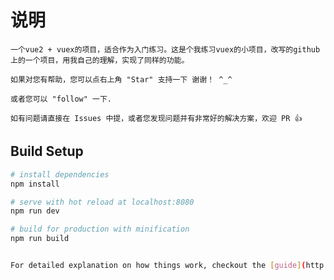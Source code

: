 # 说明

    一个vue2 + vuex的项目，适合作为入门练习。这是个我练习vuex的小项目，改写的github上的一个项目，用我自己的理解，实现了同样的功能。

    如果对您有帮助，您可以点右上角 "Star" 支持一下 谢谢！ ^_^

    或者您可以 "follow" 一下.

    如有问题请直接在 Issues 中提，或者您发现问题并有非常好的解决方案，欢迎 PR 👍



## Build Setup

``` bash
# install dependencies
npm install

# serve with hot reload at localhost:8080
npm run dev

# build for production with minification
npm run build


For detailed explanation on how things work, checkout the [guide](http://vuejs-templates.github.io/webpack/) and [docs for vue-loader](http://vuejs.github.io/vue-loader).
